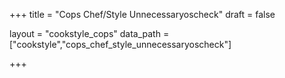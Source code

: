 +++
title = "Cops Chef/Style Unnecessaryoscheck"
draft = false

layout = "cookstyle_cops"
data_path = ["cookstyle","cops_chef_style_unnecessaryoscheck"]

+++

<!-- The content of this page is automatically generated from the
cops_chef_style_unnecessaryoscheck.yml file in github.com/chef/cookstyle/docs-chef-io/data/cookstyle. -->
